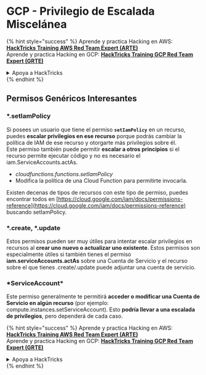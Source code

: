 # GCP - Privilegio de Escalada Miscelánea

{% hint style="success" %}
Aprende y practica Hacking en AWS:<img src="/.gitbook/assets/image.png" alt="" data-size="line">[**HackTricks Training AWS Red Team Expert (ARTE)**](https://training.hacktricks.xyz/courses/arte)<img src="/.gitbook/assets/image.png" alt="" data-size="line">\
Aprende y practica Hacking en GCP: <img src="/.gitbook/assets/image (2).png" alt="" data-size="line">[**HackTricks Training GCP Red Team Expert (GRTE)**<img src="/.gitbook/assets/image (2).png" alt="" data-size="line">](https://training.hacktricks.xyz/courses/grte)

<details>

<summary>Apoya a HackTricks</summary>

* ¡Consulta los [**planes de suscripción**](https://github.com/sponsors/carlospolop)!
* **Únete al** 💬 [**grupo de Discord**](https://discord.gg/hRep4RUj7f) o al [**grupo de telegram**](https://t.me/peass) o **síguenos** en **Twitter** 🐦 [**@hacktricks\_live**](https://twitter.com/hacktricks\_live)**.**
* **Comparte trucos de hacking enviando PRs a los repositorios de** [**HackTricks**](https://github.com/carlospolop/hacktricks) y [**HackTricks Cloud**](https://github.com/carlospolop/hacktricks-cloud).

</details>
{% endhint %}

## Permisos Genéricos Interesantes

### \*.setIamPolicy

Si posees un usuario que tiene el permiso **`setIamPolicy`** en un recurso, puedes **escalar privilegios en ese recurso** porque podrás cambiar la política de IAM de ese recurso y otorgarte más privilegios sobre él.\
Este permiso también puede permitir **escalar a otros principios** si el recurso permite ejecutar código y no es necesario el iam.ServiceAccounts.actAs.

* _cloudfunctions.functions.setIamPolicy_
* Modifica la política de una Cloud Function para permitirte invocarla.

Existen decenas de tipos de recursos con este tipo de permiso, puedes encontrar todos en [https://cloud.google.com/iam/docs/permissions-reference](https://cloud.google.com/iam/docs/permissions-reference) buscando setIamPolicy.

### \*.create, \*.update

Estos permisos pueden ser muy útiles para intentar escalar privilegios en recursos al **crear uno nuevo o actualizar uno existente**. Estos permisos son especialmente útiles si también tienes el permiso **iam.serviceAccounts.actAs** sobre una Cuenta de Servicio y el recurso sobre el que tienes .create/.update puede adjuntar una cuenta de servicio.

### \*ServiceAccount\*

Este permiso generalmente te permitirá **acceder o modificar una Cuenta de Servicio en algún recurso** (por ejemplo: compute.instances.setServiceAccount). Esto **podría llevar a una escalada de privilegios**, pero dependerá de cada caso.



{% hint style="success" %}
Aprende y practica Hacking en AWS:<img src="/.gitbook/assets/image.png" alt="" data-size="line">[**HackTricks Training AWS Red Team Expert (ARTE)**](https://training.hacktricks.xyz/courses/arte)<img src="/.gitbook/assets/image.png" alt="" data-size="line">\
Aprende y practica Hacking en GCP: <img src="/.gitbook/assets/image (2).png" alt="" data-size="line">[**HackTricks Training GCP Red Team Expert (GRTE)**<img src="/.gitbook/assets/image (2).png" alt="" data-size="line">](https://training.hacktricks.xyz/courses/grte)

<details>

<summary>Apoya a HackTricks</summary>

* ¡Consulta los [**planes de suscripción**](https://github.com/sponsors/carlospolop)!
* **Únete al** 💬 [**grupo de Discord**](https://discord.gg/hRep4RUj7f) o al [**grupo de telegram**](https://t.me/peass) o **síguenos** en **Twitter** 🐦 [**@hacktricks\_live**](https://twitter.com/hacktricks\_live)**.**
* **Comparte trucos de hacking enviando PRs a los repositorios de** [**HackTricks**](https://github.com/carlospolop/hacktricks) y [**HackTricks Cloud**](https://github.com/carlospolop/hacktricks-cloud).

</details>
{% endhint %}
